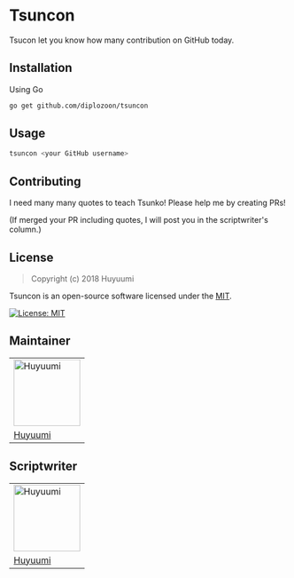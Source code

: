 # Tsuncon

Tsucon let you know how many contribution on GitHub today.

## Installation

Using Go

```bash
go get github.com/diplozoon/tsuncon
```

## Usage

```bash
tsuncon <your GitHub username>
```

## Contributing

I need many many quotes to teach Tsunko!
Please help me by creating PRs!

(If merged your PR including quotes, I will post you in the scriptwriter's column.)

## License

> Copyright (c) 2018 Huyuumi

Tsuncon is an open-source software licensed under the [MIT](https://github.com/diplozoon/tsuncon/blob/master/LICENSE).

[![License: MIT](https://img.shields.io/badge/License-MIT-yellow.svg)](https://opensource.org/licenses/MIT)

## Maintainer

<table><tr>
<td><img src="https://github.com/diplozoon.png?size=120" alt="Huyuumi" width="120" height="120"></td>
</tr><tr>
<td><a href="https://neet.club">Huyuumi</a></td>
</tr></table>

## Scriptwriter

<table><tr>
<td><img src="https://github.com/diplozoon.png?size=120" alt="Huyuumi" width="120" height="120"></td>
</tr><tr>
<td><a href="https://neet.club">Huyuumi</a></td>
</tr></table>
